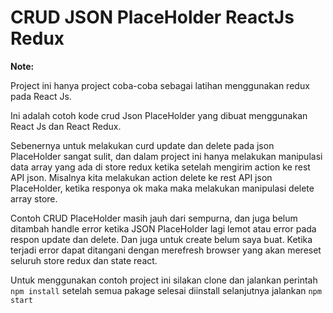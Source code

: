 # CRUD JSON PlaceHolder ReactJs Redux #

**Note:**

Project ini hanya project coba-coba sebagai latihan menggunakan redux pada React Js.

Ini adalah cotoh kode crud Json PlaceHolder yang dibuat menggunakan React Js dan React Redux.

Sebenernya untuk melakukan curd update dan delete pada json PlaceHolder sangat sulit, dan dalam project ini hanya melakukan manipulasi data array yang ada di store redux ketika setelah mengirim action ke rest API json. Misalnya kita melakukan action delete ke rest API json PlaceHolder, ketika responya ok maka maka melakukan manipulasi delete array store.

Contoh CRUD PlaceHolder masih jauh dari sempurna, dan juga belum ditambah handle error ketika JSON PlaceHolder lagi lemot atau error pada respon update dan delete. Dan juga untuk create belum saya buat. Ketika terjadi error dapat ditangani dengan merefresh browser yang akan mereset seluruh store redux dan state react.

Untuk menggunakan contoh project ini silakan clone dan jalankan perintah `npm install` setelah semua pakage selesai diinstall selanjutnya jalankan `npm start`